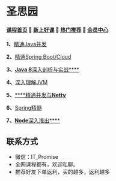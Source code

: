# 圣思园

#### [**课程首页**](../../README.md) 💖 [**新上好课**](./xshk.md) 💖 [**热门推荐**](./rmtj.md) 💖 [**会员中心**](./vip.md)

**1、**[精通Java并发](http://www.iprogramming.cn/spring_boot_cloud_java_concurrency.html)

**2、**[精通Spring Boot/Cloud](http://www.iprogramming.cn/spring_boot_cloud_java_concurrency.html)

**3、**[**Java 8**深入剖析与实战****](http://www.iprogramming.cn/jdk8.html)

**4、**[深入理解JVM](http://www.iprogramming.cn/jvm.html)

**5、**[****精通并发与**Netty**](http://www.iprogramming.cn/netty.html)

**6、**[Spring精髓](http://www.iprogramming.cn/)

**7、**[**Node**深入浅出****](http://www.iprogramming.cn/)

## 联系方式

-  微信：IT_Promise
-  全网课程都有，欢迎私聊。
-  推荐好友下单返利，买的越多，返利越多